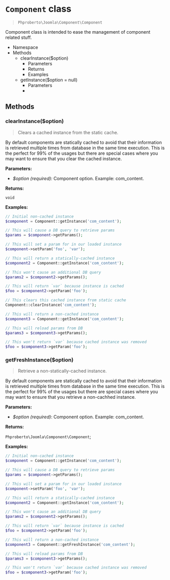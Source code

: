 # `Component` class

> `Phproberto\Joomla\Component\Component`

Component class is intended to ease the management of component related stuff.  

* Namespace
* Methods
    * clearInstance($option)
        * Parameters
        * Returns
        * Examples
    * getInstance($option = null)
        * Parameters
        *

## Methods

### clearInstance($option)

> Clears a cached instance from the static cache. 

By default components are statically cached to avoid that their information is retrieved multiple times from database in the same time execution. This is the perfect for 99% of the usages but there are special cases where you may want to ensure that you clear the cached instance. 

**Parameters:**

* *$option (required):* Component option. Example: com_content.

**Returns:**

`void`

**Examples:**

```php
// Initial non-cached instance
$component = Component::getInstance('com_content');

// This will cause a DB query to retrieve params
$params = $component->getParams();

// This will set a param for in our loaded instance
$component->setParam('foo', 'var');

// This will return a statically-cached instance
$component2 = Component::getInstance('com_content');

// This won't cause an additional DB query
$params2 = $component2->getParams();

// This will return `var` because instance is cached
$foo = $component2->getParam('foo');

// This clears this cached instance from static cache
Component::clearInstance('com_content');

// This will return a non-cached instance
$component3 = Component::getInstance('com_content');

// This will reload params from DB
$params3 = $component3->getParams();

// This won't return `var` because cached instance was removed
$foo = $component3->getParam('foo');
```

### getFreshInstance($option)

> Retrieve a non-statically-cached instance.

By default components are statically cached to avoid that their information is retrieved multiple times from database in the same time execution. This is the perfect for 99% of the usages but there are special cases where you may want to ensure that you retrieve a non-cachhed instance. 

**Parameters:**

* *$option (required)*: Component option. Example: com_content.

**Returns:**

`Phproberto\Joomla\Component\Component`;

**Examples:**

```php
// Initial non-cached instance
$component = Component::getInstance('com_content');

// This will cause a DB query to retrieve params
$params = $component->getParams();

// This will set a param for in our loaded instance
$component->setParam('foo', 'var');

// This will return a statically-cached instance
$component2 = Component::getInstance('com_content');

// This won't cause an additional DB query
$params2 = $component2->getParams();

// This will return `var` because instance is cached
$foo = $component2->getParam('foo');

// This will return a non-cached instance
$component3 = Component::getFreshInstance('com_content');

// This will reload params from DB
$params3 = $component3->getParams();

// This won't return `var` because cached instance was removed
$foo = $component3->getParam('foo');
```

